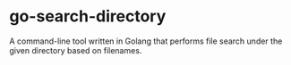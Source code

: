 # go-search-directory
A command-line tool written in Golang that performs file search under the given directory based on filenames.
